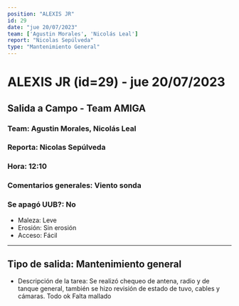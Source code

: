 ```yaml
---
position: "ALEXIS JR"
id: 29
date: "jue 20/07/2023"
team: ['Agustin Morales', 'Nicolás Leal']
report: "Nicolas Sepúlveda"
type: "Mantenimiento General"
---
```


# ALEXIS JR (id=29) - jue 20/07/2023
## Salida a Campo - Team AMIGA
### Team: Agustin Morales, Nicolás Leal
### Reporta: Nicolas Sepúlveda
### Hora: 12:10
### Comentarios generales: Viento sonda 
### Se apagó UUB?: No 
- Maleza: Leve
- Erosión: Sin erosión
- Acceso: Fácil
---------
## Tipo de salida: Mantenimiento general
   - Descripción de la tarea: Se realizó chequeo de antena, radio y de tanque general, también se hizo revisión de estado de tuvo, cables y cámaras. Todo ok 
Falta mallado 
